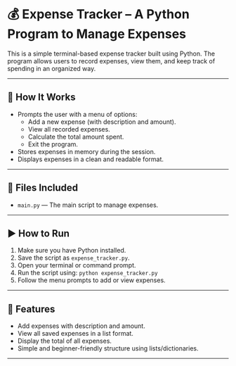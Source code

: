 # 💰 Expense Tracker – A Python Program to Manage Expenses

This is a simple terminal-based expense tracker built using Python. The program allows users to record expenses, view them, and keep track of spending in an organized way.

---

## 📌 How It Works

- Prompts the user with a menu of options:
  - Add a new expense (with description and amount).
  - View all recorded expenses.
  - Calculate the total amount spent.
  - Exit the program.
- Stores expenses in memory during the session.
- Displays expenses in a clean and readable format.

---

## 📁 Files Included

- `main.py` — The main script to manage expenses.

---

## ▶️ How to Run

1. Make sure you have Python installed.
2. Save the script as `expense_tracker.py`.
3. Open your terminal or command prompt.
4. Run the script using: `python expense_tracker.py`
5. Follow the menu prompts to add or view expenses.

---

## 🧮 Features

- Add expenses with description and amount.
- View all saved expenses in a list format.
- Display the total of all expenses.
- Simple and beginner-friendly structure using lists/dictionaries.

---


